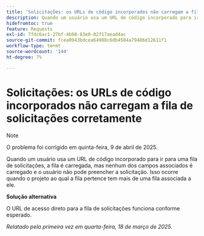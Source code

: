 ```yaml
---
title: 'Solicitações: os URLs de código incorporados não carregam a fila de solicitações corretamente'
description: Quando um usuário usa um URL de código incorporado para ir para uma fila de solicitações, a fila é carregada, mas nenhum dos campos associados é carregado e o usuário não pode preencher a solicitação. Isso ocorre quando o projeto ao qual a fila pertence tem mais de uma fila associada a ele
hidefromtoc: true
feature: Requests
exl-id: 7fdc6ac1-27bf-4b98-83e8-02f17aead4ac
source-git-commit: fcea0943bdcea64988c6db4584a79486d12611f1
workflow-type: tm+mt
source-wordcount: '144'
ht-degree: 7%

---
```


# Solicitações: os URLs de código incorporados não carregam a fila de solicitações corretamente

>[!NOTE]
>
>O problema foi corrigido em quinta-feira, 9 de abril de 2025.

Quando um usuário usa um URL de código incorporado para ir para uma fila de solicitações, a fila é carregada, mas nenhum dos campos associados é carregado e o usuário não pode preencher a solicitação. Isso ocorre quando o projeto ao qual a fila pertence tem mais de uma fila associada a ele.

**Solução alternativa**

O URL de acesso direto para a fila de solicitações funciona conforme esperado.

_Relatado pela primeira vez em quarta-feira, 18 de março de 2025._

